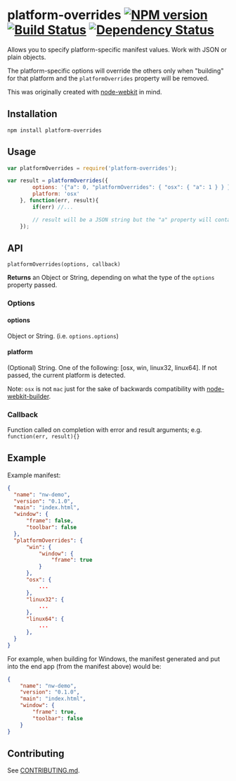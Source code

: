 platform-overrides [![NPM version][npm-image]][npm-url] [![Build Status][travis-image]][travis-url] [![Dependency Status][depstat-image]][depstat-url]
==========

Allows you to specify platform-specific manifest values. Work with JSON or plain objects. 
                     
The platform-specific options will override the others only when "building" for that platform and the `platformOverrides` property will be removed.

This was originally created with [node-webkit](http://github.com/rogerwang/node-webkit) in mind.

## Installation

```shell
npm install platform-overrides
```

## Usage

```javascript
var platformOverrides = require('platform-overrides');

var result = platformOverrides({
        options: '{"a": 0, "platformOverrides": { "osx": { "a": 1 } } }',
        platform: 'osx'
    }, function(err, result){
        if(err) //...

        // result will be a JSON string but the "a" property will contain 1 now
    });
```


## API

`platformOverrides(options, callback)`

**Returns** an Object or String, depending on what the type of the `options` property passed.

### Options

#### options
Object or String. (i.e. `options.options`)

#### platform
(Optional) String. One of the following: [osx, win, linux32, linux64]. If not passed, the current platform is detected.

Note: `osx` is not `mac` just for the sake of backwards compatibility with [node-webkit-builder](https://github.com/mllrsohn/node-webkit-builder).


### Callback

Function called on completion with error and result arguments; e.g. `function(err, result){}`

## Example

Example manifest:

```json
{
  "name": "nw-demo",
  "version": "0.1.0",
  "main": "index.html",
  "window": {
      "frame": false,
      "toolbar": false
  },
  "platformOverrides": {
      "win": {
          "window": {
              "frame": true
          }
      },
      "osx": {
          ...
      },
      "linux32": {
          ...
      },
      "linux64": {
          ...
      },
  }
}
``` 

For example, when building for Windows, the manifest generated and put into the end app (from the manifest above) would be:

```json
{
    "name": "nw-demo",
    "version": "0.1.0",
    "main": "index.html",
    "window": {
        "frame": true,
        "toolbar": false
    }
}
```

## Contributing

See [CONTRIBUTING.md](CONTRIBUTING.md).

[npm-url]: https://npmjs.org/package/platform-overrides
[npm-image]: http://img.shields.io/npm/v/platform-overrides.svg?style=flat

[travis-url]: http://travis-ci.org/adam-lynch/platform-overrides
[travis-image]: http://img.shields.io/travis/adam-lynch/platform-overrides.svg?style=flat

[depstat-url]: https://david-dm.org/adam-lynch/platform-overrides
[depstat-image]: https://david-dm.org/adam-lynch/platform-overrides.svg?style=flat